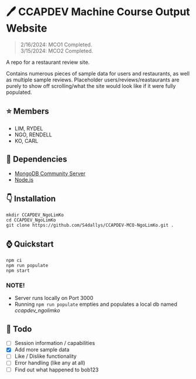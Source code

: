 # 🖊️ CCAPDEV Machine Course Output Website
> 2/16/2024: MCO1 Completed.   
> 3/15/2024: MCO2 Completed.

A repo for a restaurant review site.   
   
Contains numerous pieces of sample data for users and restaurants, as well as multiple sample reviews. Placeholder users/reviews/reastaurants are purely to show off scrolling/what the site would look like if it were fully populated.

## ⭐ Members
- LIM, RYDEL   
- NGO, RENDELL   
- KO, CARL

## 🔭 Dependencies
- [MongoDB Community Server](https://www.mongodb.com/try/download/community)  
- [Node.js](https://nodejs.org/en)

## 👇 Installation
```
mkdir CCAPDEV_NgoLimKo
cd CCAPDEV_NgoLimKo
git clone https://github.com/S4dallys/CCAPDEV-MCO-NgoLimKo.git .
```

## ⌚ Quickstart
```
npm ci
npm run populate
npm start
```

### NOTE!
- Server runs locally on Port 3000
- Running `npm run populate` empties and populates a local db named *ccapdev_ngolimko*

## 🌵 Todo
- [ ] Session information / capabilities
- [x] Add more sample data 
- [ ] Like / Dislike functionality
- [ ] Error handling (like any at all)
- [ ] Find out what happened to bob123
